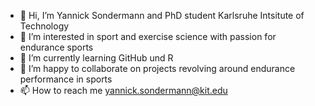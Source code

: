 - 👋 Hi, I’m Yannick Sondermann and PhD student Karlsruhe Intsitute of Technology
- 👀 I’m interested in sport and exercise science with passion for endurance sports
- 🌱 I’m currently learning GitHub und R
- 💞️ I’m happy to collaborate on projects revolving around endurance performance in sports
- 📫 How to reach me yannick.sondermann@kit.edu

<!---
yannickmaxschwarz/yannickmaxschwarz is a ✨ special ✨ repository because its `README.md` (this file) appears on your GitHub profile.
You can click the Preview link to take a look at your changes.
--->
